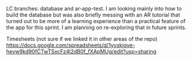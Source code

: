 LC branches: database and ar-app-test. I am looking mainly into how to build the database but was also 
briefly messing with an AR tutorial that turned out to be more of a learning experience than a practical
feature of the app for this sprint. I am planning on re-exploring that in future sprints.

Timesheets (not sure if we linked it in other areas of the repo)
https://docs.google.com/spreadsheets/d/1yvxkjqve-hevw9kd90fCTwTSxcFz4l2dB0f_fXApMUg/edit?usp=sharing

